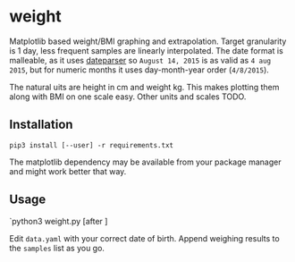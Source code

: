 # weight
Matplotlib based weight/BMI graphing and extrapolation. Target granularity is 1 day, less frequent samples are linearly interpolated. The date format is malleable, as it uses [dateparser](https://pypi.org/project/dateparser/) so `August 14, 2015` is as valid as `4 aug 2015`, but for numeric months it uses day-month-year order (`4/8/2015`).

The natural uits are height in cm and weight kg. This makes plotting them along with BMI on one scale easy. Other units and scales TODO.

## Installation
`pip3 install [--user] -r requirements.txt`

The matplotlib dependency may be available from your package manager and might work better that way.

## Usage
`python3 weight.py [after <date>]

Edit `data.yaml` with your correct date of birth.
Append weighing results to the `samples` list as you go.